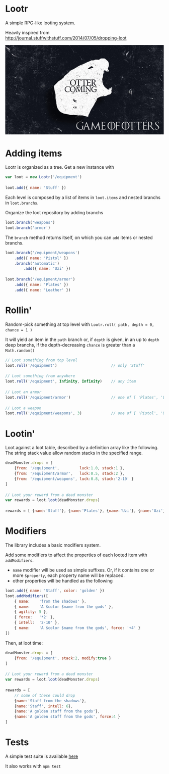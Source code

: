 Lootr
=====

A simple RPG-like looting system.

Heavily inspired from http://journal.stuffwithstuff.com/2014/07/05/dropping-loot

![Lootr !](./vendor/otter-is-coming.jpg)

Adding items
=====

Lootr is organized as a tree. Get a new instance with

```javascript
var loot = new Lootr('/equipment')

loot.add({ name: 'Stuff' })
```

Each level is composed by a list of items in `loot.items` and nested branchs in `loot.branchs`.

Organize the loot repository by adding branchs

```javascript
loot.branch('weapons')
loot.branch('armor')
```

The `branch` method returns itself, on which you can `add` items or nested branchs.

```javascript
loot.branch('/equipment/weapons')
    .add({ name: 'Pistol' })
    .branch('automatic')
        .add({ name: 'Uzi' })

loot.branch('/equipment/armor')
    .add({ name: 'Plates' })
    .add({ name: 'Leather' })
```

Rollin'
=====

Random-pick something at top level with `Lootr.roll( path, depth = 0, chance = 1 )`

It will yield an item in the `path` branch or, if `depth` is given, in an up to `depth` deep branchs, if the depth-decreasing `chance` is greater than a `Math.random()`

```javascript
// Loot something from top level
loot.roll('/equipment')                        // only 'Stuff'

// Loot something from anywhere
loot.roll('/equipment', Infinity, Infinity)    // any item

// Loot an armor
loot.roll('/equipment/armor')                  // one of [ 'Plates', 'Leather' ]

// Loot a weapon
loot.roll('/equipment/weapons', 3)             // one of [ 'Pistol', 'Uzi' ]

```

Lootin'
=====

Loot against a loot table, described by a definition array like the following. The string stack value allow random stacks in the specified range.

```javascript
deadMonster.drops = [
    {from: '/equipment',         luck:1.0, stack:1 },
    {from: '/equipment/armor',   luck:0.5, stack:2 },
    {from: '/equipment/weapons', luck:0.8, stack:'2-10' }
]

// Loot your reward from a dead monster
var rewards = loot.loot(deadMonster.drops)

rewards = [ {name:'Stuff'}, {name:'Plates'}, {name:'Uzi'}, {name:'Uzi'} ]
```

Modifiers
=====
The library includes a basic modifiers system.

Add some modifiers to affect the properties of each looted item with `addModifiers`.
* `name` modifier will be used as simple suffixes. Or, if it contains one or more `$property`, each property name will be replaced.
* other properties will be handled as the following
```javascript
loot.add({ name: 'Staff', color: 'golden' })
loot.addModifiers([
    { name:    'from the shadows' },
    { name:    'A $color $name from the gods' },
    { agility: 5 },
    { force:   '*2' },
    { intell:  '2-10' },
    { name:    'A $color $name from the gods', force: '+4' }
])
```

Then, at loot time:
```javascript
deadMonster.drops = [
    {from: '/equipment', stack:2, modify:true }
]

// Loot your reward from a dead monster
var rewards = loot.loot(deadMonster.drops)

rewards = [
    // some of these could drop
    {name:'Staff from the shadows'},
    {name:'Staff', intell: 6},
    {name:'A golden staff from the gods'},
    {name:'A golden staff from the gods', force:4 }
]
```

Tests
=====

A simple test suite is available [here](http://vincent.github.io/lootr/test.html)

It also works with `npm test`

